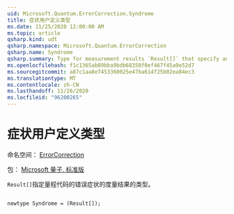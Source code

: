 ```yaml
---
uid: Microsoft.Quantum.ErrorCorrection.Syndrome
title: 症状用户定义类型
ms.date: 11/25/2020 12:00:00 AM
ms.topic: article
qsharp.kind: udt
qsharp.namespace: Microsoft.Quantum.ErrorCorrection
qsharp.name: Syndrome
qsharp.summary: Type for measurement results `Result[]` that specify an error syndrome of a quantum code.
ms.openlocfilehash: f1c1365ab89bba9bdb68358f0ef467f45a9e52d7
ms.sourcegitcommit: a87c1aa8e7453360025e47ba614f25b02ea84ec3
ms.translationtype: MT
ms.contentlocale: zh-CN
ms.lasthandoff: 11/26/2020
ms.locfileid: "96200265"
---
```

# <a name="syndrome-user-defined-type"></a>症状用户定义类型

命名空间： [ErrorCorrection](xref:Microsoft.Quantum.ErrorCorrection)

包： [Microsoft 量子. 标准版](https://nuget.org/packages/Microsoft.Quantum.Standard)


`Result[]`指定量程代码的错误症状的度量结果的类型。

```qsharp

newtype Syndrome = (Result[]);
```

